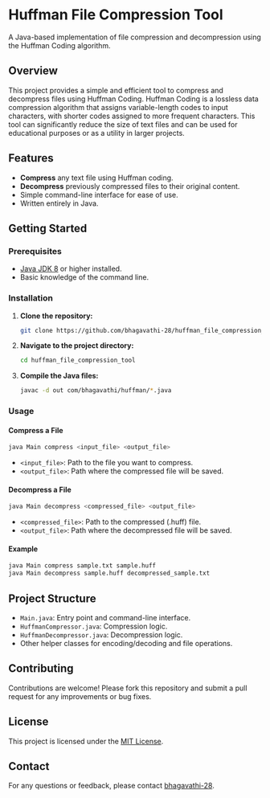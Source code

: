 # Huffman File Compression Tool

A Java-based implementation of file compression and decompression using the Huffman Coding algorithm.

## Overview

This project provides a simple and efficient tool to compress and decompress files using Huffman Coding. Huffman Coding is a lossless data compression algorithm that assigns variable-length codes to input characters, with shorter codes assigned to more frequent characters. This tool can significantly reduce the size of text files and can be used for educational purposes or as a utility in larger projects.

## Features

- **Compress** any text file using Huffman coding.
- **Decompress** previously compressed files to their original content.
- Simple command-line interface for ease of use.
- Written entirely in Java.

## Getting Started

### Prerequisites

- [Java JDK 8](https://www.oracle.com/java/technologies/javase/javase-jdk8-downloads.html) or higher installed.
- Basic knowledge of the command line.

### Installation

1. **Clone the repository:**
   ```sh
   git clone https://github.com/bhagavathi-28/huffman_file_compression_tool.git
   ```
2. **Navigate to the project directory:**
   ```sh
   cd huffman_file_compression_tool
   ```
3. **Compile the Java files:**
   ```sh
   javac -d out com/bhagavathi/huffman/*.java
   ```

### Usage

#### Compress a File

```sh
java Main compress <input_file> <output_file>
```

- `<input_file>`: Path to the file you want to compress.
- `<output_file>`: Path where the compressed file will be saved.

#### Decompress a File

```sh
java Main decompress <compressed_file> <output_file>
```

- `<compressed_file>`: Path to the compressed (.huff) file.
- `<output_file>`: Path where the decompressed file will be saved.

#### Example

```sh
java Main compress sample.txt sample.huff
java Main decompress sample.huff decompressed_sample.txt
```

## Project Structure

- `Main.java`: Entry point and command-line interface.
- `HuffmanCompressor.java`: Compression logic.
- `HuffmanDecompressor.java`: Decompression logic.
- Other helper classes for encoding/decoding and file operations.

## Contributing

Contributions are welcome! Please fork this repository and submit a pull request for any improvements or bug fixes.

## License

This project is licensed under the [MIT License](LICENSE).

## Contact

For any questions or feedback, please contact [bhagavathi-28](https://github.com/bhagavathi-28).
